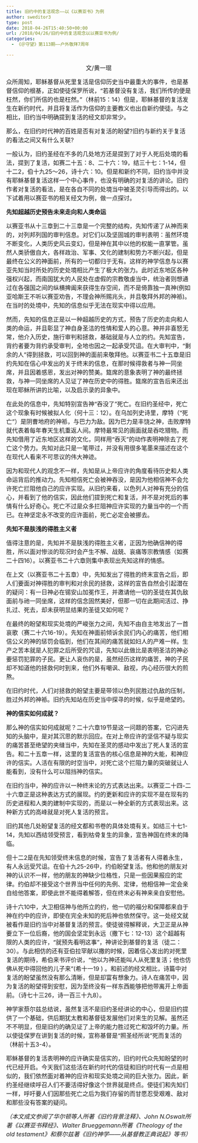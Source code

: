 ```yaml
---
title: 旧约中的复活观念——以《以赛亚书》为例
author: sweditor3
type: post
date: 2018-04-26T15:40:50+00:00
url: /2018/04/26/旧约中的复活观念以以赛亚书为例/
categories:
  - 《＠守望》第113期——户外敬拜7周年

---
```

<p style="text-align: center;">
  <span style="font-size: 12pt;">文/黄一琨</span>
</p>

<span style="font-size: 12pt;">众所周知，耶稣基督从死里复活是信仰历史当中最重大的事件，也是基督信仰的根基，正如使徒保罗所说，“若基督没有复活，我们所传的便是枉然，你们所信的也是枉然。”（林前15：14）但是，耶稣基督的复活发生在新约时代，并且将复活作为信仰的主要教义也出自新约使徒。与之相比，旧约当中明确提到复活的经文却非常少。</span>

<span style="font-size: 12pt;">那么，在旧约时代神的百姓是否有对复活的盼望?旧约与新约关于复活的看法之间又有什么关联?</span>

<span style="font-size: 12pt;">一般认为，旧约圣经在不多的几处地方还是提到了对于人死后处境的看法，提到了复活，如赛二十五：8、二十六：19，结三十七：1-14，但十二2，伯十九25～26，诗十六：10。但是和新约不同，旧约当中并没有耶稣基督复活这样一个中心事件，也没有明确的对复活的讲论。旧约作者对复活的看法，是在各自不同的处境当中被圣灵引导而得出的。以下试着用以赛亚书的相关经文为例，做一点探讨。</span>

**<span style="font-size: 12pt;">先知超越历史预告未来走向和人类命运</span>**

<span style="font-size: 12pt;">以赛亚书从十三章到二十三章是一个完整的结构，先知传递了从神而来的，对列邦列国的审判信息。对它们以及坚固城的审判表明：虽然环境不断变化，人类历史风云变幻，但是神在其中以他的权能一直掌管。虽然人类骄傲自大，各样政治、军事、文化的建制和势力不断兴起，但是最终在公义的神面前，所有的一切都归于无有。这样的神学信息与以赛亚先知当时所处的历史处境相比产生了极大的张力。此时近东地区各种强权兴起，而南国犹大的人民处在虚假的宗教敬虔当中，统治者则想通过在各强国之间的纵横捭阖来获得生存空间，而不是倚靠独一真神(例如亚哈斯王不听以赛亚劝告，不理会神所赐兆头，并且敬拜外邦的神袛)。在当时的处境中，先知的信息似乎无法在现实中得以应用。</span>

<span style="font-size: 12pt;">然而，先知的信息正是以一种超越历史的方式，预告了历史的走向和人类的命运，并且彰显了神自身圣洁的性情和爱人的心意。神并非喜怒无常，他介入历史，施行审判和拯救，基础就是与人立的约。先知宣告，背约者要为背约承受审判，全地也因之一起承受咒诅。在大审判中，“剩余的人”得到拯救，可以回到神的面前来敬拜他。以赛亚书二十五章是旧约先知在信心中发出的关于终末的信息，在那时候得救者与神一同坐席，并且因着感恩，发出对神的赞美。筵席的意象表明了神的最终拯救，与神一同坐席的人见证了神在历史中的得胜。筵席的宣告后来还出现在耶稣所讲的比喻，以及启示录的异象中。</span>

<span style="font-size: 12pt;">在此处的信息中，先知特别宣告神“吞没了”死亡。在旧约圣经中，死亡这个现象有时候被拟人化（何十三：12）。在乌加列史诗里，摩特（“死亡”）是阴曹地府的神袛，与巴力为敌。因为巴力是丰饶之神，击败摩特就代表着每年春天生机重返人间。摩特最常见的画面就是吞吃猎物。而先知借用了近东地区这样的文化，同样用“吞灭”的动作表明神除去了死亡这个势力。先知对此只是一笔带过，并没有用很多笔墨来描述在这个在现代人看来不可思议的伟大神迹。</span>

<span style="font-size: 12pt;">因为和现代人的观念不一样，先知是从上帝应许的角度看待历史和人类命运背后的推动力。先知相信死亡会被神吞没，是因为他相信神不会允许死亡拦阻他自己的应许实现。从旧约来看，以色列人对神有充分的信心，并看到了他的信实，因此他们提到死亡和复活，并不是对死后的事情有什么好奇心。死亡不过是众多拦阻神应许实现的力量当中的一个而已。在神坚定永不改变的应许面前，死亡必定会被挪去。</span>

**<span style="font-size: 12pt;">先知不是肤浅的得胜主义者</span>**

<span style="font-size: 12pt;">值得注意的是，先知并不是肤浅的得胜主义者，正因为他确信神的得胜，所以面对惨淡的现况时会产生不解、战兢、哀痛等宗教情感（如赛二十四16）。以赛亚书二十六章则集中表现出先知这样的情感。</span>

<span style="font-size: 12pt;">在上文（以赛亚书二十五章）中，先知发出了得胜的终末宣告之后，即人们要面对神得胜的审判和对余民的拯救，这样的宣告自然会引起潜在的疑问：有一日神必在锡安山加冕作王，并邀请他一切的圣徒在其仇敌面前与祂一同坐席，这样的信念固然美好，但那一切在此期间活过、挣扎过、死去，却未获明显结果的圣徒又如何呢？</span>

<span style="font-size: 12pt;">在最终的盼望和现实处境的严峻张力之间，先知不由自主地发出了一首哀歌（赛二十六16-19）。先知在神面前倾诉余民们内心的痛苦，他们相信公义的神的惩罚会临到，他们在其间的痛苦就如妇人的产难一样。生产之苦本就是人犯罪之后所受的咒诅，先知以此做比是表明圣洁的神必要惩罚犯罪的子民。更让人哀伤的是，虽然经历这样的痛苦，神的子民却不知道他的拯救何时到来，他们外有嘲讽、敌视，内心经历很大的煎熬。</span>

<span style="font-size: 12pt;">在旧约时代，人们对拯救的盼望主要是带领以色列民胜过仇敌的压制，胜过外邦的神袛。旧约先知站在历史当中探寻的时候，似乎是绝望的。</span>

**<span style="font-size: 12pt;">神的信实如何成就？</span>**

<span style="font-size: 12pt;">那么神的信实如何成就呢？二十六章19节是这一问题的答案，它闪进先知的头脑中，是对其沉思的默示回应。在对上帝应许的坚信不疑与现实的痛苦甚至绝望的夹缝当中，先知在圣灵的感动中发出了死人复活的宣告。和二十五章一样，这里的复活宣告的核心信息是神的大能，和神应许的信实。人活在有限的时空当中，对死亡这个拦阻力量的突破就让人能看到，没有什么可以阻挡神的信实。</span>

<span style="font-size: 12pt;">在旧约当中，神的应许以一种终末论的方式表达出来。以赛亚二十四-二十六章正是这种表达方式的展现。约的更新和应许的实现不是在现有的历史进程和人类的建制中实现的，而是以一种全新的方式表现出来。这种新方式的高峰就是对死人复活的预言。</span>

<span style="font-size: 12pt;">旧约其他几处盼望复活的经文都和书卷的具体处境有关。如结三十七1-14，先知以西结领受预言，看到枯骨复生的异象，宣告神国在终末的降临。</span>

<span style="font-size: 12pt;">但十二2是在先知领受终末信息的时候，宣告了复活者有人得着永生，有人永远受咒诅。在伯十九25-26中，约伯盼望复活。他和他的朋友对神的认识不一样，他的朋友的神缺少位格性，只是一些因果报应的定律。约伯却不接受这个世界当中任何的先例、定律，他相信神一定会亲自给他答案，即使此世不能得着解答，但在终末必有神来亲自安慰他。</span>

<span style="font-size: 12pt;">诗十六10中，大卫相信神与他所立的约，他一切的福分和保障都来自于神在约中的应许，即使在完全未知的死后神也依然保守。这一处经文就被看作是旧约当中对基督复活的预言。使徒彼得解释说，大卫正是从神要立下一位后裔，他的国会坚定到永远（撒下七：12-13）这个超越有限的人类的应许，“就预先看明这事”，神讲论到基督的复活（徒二：30）。与此相仿的还有亚伯拉罕献以撒的时候，因着信心发出的对死里复活的期待，希伯来书评价说，“他以为神还能叫人从死里复活；他也仿佛从死中得回他的儿子来”(希十一19 ) 。和前述的经文相比，诗篇中对复活的盼望虽然没有那么清晰，但是却富有想象力。诗人在痛苦中，因为复活的盼望得到安慰，因为至终没有一样东西能够把他带离开上帝面前。（诗七十三26，诗一百三十九8）。</span>

<span style="font-size: 12pt;">神学家蔡尔兹总结说，虽然复活不是旧约圣经讲论的中心，但是旧约提供了一个基础，供后期犹太教和基督徒发展他们对来生的见解。虽然还不不明显，但是旧约的确见证了上帝的能力胜过死亡和毁坏的力量。所以使徒保罗在讲到复活的时候，宣称基督是“照圣经所说”死而复活的（林前十五3-4）。</span>

<span style="font-size: 12pt;">耶稣基督的复活表明神的应许确实是信实的，旧约时代众先知盼望的时代已经开启。今天我们这些活在新约时代的信徒和旧约时代有一点是相似的，我们依然面对着神的应许和现实处境之间的巨大张力。因此，新约圣经继续呼召人们不要活得好像这个世界就是终点。使徒们和先知们一样，呼吁要人们因那些死亡之后为我们存留的而甘愿忍受艰难、敌对和那些没有答案的疑问。</span>

_<span style="font-size: 12pt;">（本文成文参阅了华尔顿等人所著《旧约背景注释》、John N.Oswalt所著《以赛亚书释经》、Walter Brueggemann所著《Theology of the old testament》和蔡尔兹著《旧约神学——从基督教正典说起》等书）</span>_

&nbsp;

&nbsp;